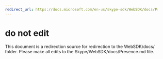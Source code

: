 ```yaml
---
redirect_url: https://docs.microsoft.com/en-us/skype-sdk/WebSDK/docs/Presence
---
```

# do not edit
This document is a redirection source for redirection to the WebSDK/docs/ folder. Please make all edits to the Skype/WebSDK/docs/Presence.md file.

